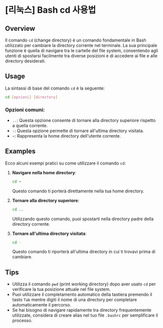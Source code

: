 # [리눅스] Bash cd 사용법

## Overview
Il comando `cd` (change directory) è un comando fondamentale in Bash utilizzato per cambiare la directory corrente nel terminale. La sua principale funzione è quella di navigare tra le cartelle del file system, consentendo agli utenti di spostarsi facilmente tra diverse posizioni e di accedere ai file e alle directory desiderati.

## Usage
La sintassi di base del comando `cd` è la seguente:

```bash
cd [opzioni] [directory]
```

### Opzioni comuni:
- `..`: Questa opzione consente di tornare alla directory superiore rispetto a quella corrente.
- `-`: Questa opzione permette di tornare all'ultima directory visitata.
- `~`: Rappresenta la home directory dell'utente corrente.

## Examples
Ecco alcuni esempi pratici su come utilizzare il comando `cd`:

1. **Navigare nella home directory**:
   ```bash
   cd ~
   ```
   Questo comando ti porterà direttamente nella tua home directory.

2. **Tornare alla directory superiore**:
   ```bash
   cd ..
   ```
   Utilizzando questo comando, puoi spostarti nella directory padre della directory corrente.

3. **Tornare all'ultima directory visitata**:
   ```bash
   cd -
   ```
   Questo comando ti riporterà all'ultima directory in cui ti trovavi prima di cambiare.

## Tips
- Utilizza il comando `pwd` (print working directory) dopo aver usato `cd` per verificare la tua posizione attuale nel file system.
- Puoi utilizzare il completamento automatico della tastiera premendo il tasto `Tab` mentre digiti il nome di una directory per completare automaticamente il percorso.
- Se hai bisogno di navigare rapidamente tra directory frequentemente utilizzate, considera di creare alias nel tuo file `.bashrc` per semplificare il processo.